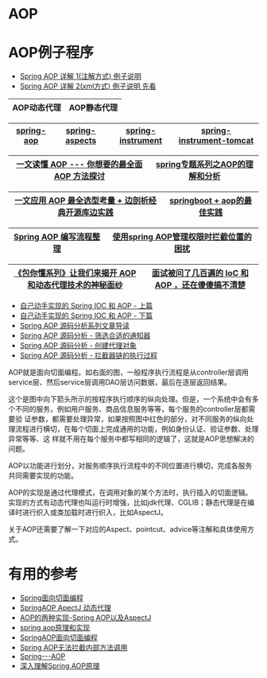 
# AOP



# AOP例子程序
* [Spring AOP 详解 1(注解方式)  例子说明](https://juejin.im/post/5d390f705188252c784a4f74)
* [Spring AOP 详解 2(xml方式)  例子说明 先看](https://www.cnblogs.com/hongwz/p/5764917.html)






AOP动态代理|AOP静态代理|
---|--|

[spring-aop]("面向切面编程")|[spring-aspects]("集成AspectJ")|[spring-instrument]("提供一些类级的工具支持和ClassLoader级的实现，用于服务器")|[spring-instrument-tomcat]("针对tomcat的instrument实现包含了spring的tomcat设备代理它们的完整依赖关系")|
---|---|---|---|


[一文读懂 AOP --- 你想要的最全面 AOP 方法探讨](https://www.jianshu.com/p/0799aa19ada1)|[spring专题系列之AOP的理解和分析](https://www.jianshu.com/p/41e9d1c494e4)|
---|---|

[一文应用 AOP  最全选型考量 + 边剖析经典开源库边实践](https://www.jianshu.com/p/42ce95450adb)|[springboot + aop的最佳实践](https://juejin.cn/post/6844904105819783175)|
---|---|

[Spring AOP 编写流程整理](https://www.huaweicloud.com/articles/13636519.html)|[使用spring AOP管理权限时拦截位置的困扰](https://www.jdon.com/27858)|
---|---|

[《包你懂系列》让我们来揭开 AOP 和动态代理技术的神秘面纱](https://juejin.im/post/5ed723606fb9a047a07f2ec2)|[面试被问了几百遍的 IoC 和 AOP ，还在傻傻搞不清楚](https://juejin.im/post/5ecf62ee51882542ef4f851f)|
---|--|

* [自己动手实现的 Spring IOC 和 AOP - 上篇](https://www.tianxiaobo.com/2018/01/18/%E8%87%AA%E5%B7%B1%E5%8A%A8%E6%89%8B%E5%AE%9E%E7%8E%B0%E7%9A%84-Spring-IOC-%E5%92%8C-AOP-%E4%B8%8A%E7%AF%87/)
* [自己动手实现的 Spring IOC 和 AOP - 下篇](https://www.tianxiaobo.com/2018/01/18/%E8%87%AA%E5%B7%B1%E5%8A%A8%E6%89%8B%E5%AE%9E%E7%8E%B0%E7%9A%84-Spring-IOC-%E5%92%8C-AOP-%E4%B8%8B%E7%AF%87/)
* [Spring AOP 源码分析系列文章导读](https://www.tianxiaobo.com/2018/06/17/Spring-AOP-%E6%BA%90%E7%A0%81%E5%88%86%E6%9E%90%E7%B3%BB%E5%88%97%E6%96%87%E7%AB%A0%E5%AF%BC%E8%AF%BB/)
* [Spring AOP 源码分析 - 筛选合适的通知器](https://www.tianxiaobo.com/2018/06/20/Spring-AOP-%E6%BA%90%E7%A0%81%E5%88%86%E6%9E%90-%E7%AD%9B%E9%80%89%E5%90%88%E9%80%82%E7%9A%84%E9%80%9A%E7%9F%A5%E5%99%A8/)
* [Spring AOP 源码分析 - 创建代理对象](https://www.tianxiaobo.com/2018/06/20/Spring-AOP-%E6%BA%90%E7%A0%81%E5%88%86%E6%9E%90-%E5%88%9B%E5%BB%BA%E4%BB%A3%E7%90%86%E5%AF%B9%E8%B1%A1/)
* [Spring AOP 源码分析 - 拦截器链的执行过程](https://www.tianxiaobo.com/2018/06/22/Spring-AOP-%E6%BA%90%E7%A0%81%E5%88%86%E6%9E%90-%E6%8B%A6%E6%88%AA%E5%99%A8%E9%93%BE%E7%9A%84%E6%89%A7%E8%A1%8C%E8%BF%87%E7%A8%8B/)






AOP就是面向切面编程。如右面的图，一般程序执行流程是从controller层调用service层、然后service层调用DAO层访问数据，最后在逐层返回结果。

这个是图中向下箭头所示的按程序执行顺序的纵向处理。但是，一个系统中会有多个不同的服务，例如用户服务、商品信息服务等等，每个服务的controller层都需要验
证参数，都需要处理异常，如果按照图中红色的部分，对不同服务的纵向处理流程进行横切，在每个切面上完成通用的功能，例如身份认证、验证参数、处理异常等等、这
样就不用在每个服务中都写相同的逻辑了，这就是AOP思想解决的问题。

AOP以功能进行划分，对服务顺序执行流程中的不同位置进行横切，完成各服务共同需要实现的功能。

AOP的实现是通过代理模式，在调用对象的某个方法时，执行插入的切面逻辑。实现的方式有动态代理也叫运行时增强，比如jdk代理、CGLIB；静态代理是在编译时进行织入或类加载时进行织入，比如AspectJ。

关于AOP还需要了解一下对应的Aspect、pointcut、advice等注解和具体使用方式。



# 有用的参考
* [Spring面向切面编程](http://objcoding.com/2017/08/25/Spring-AOP/)
* [SpringAOP ApectJ 动态代理](https://www.cnblogs.com/heapStark/p/8358217.html)
* [AOP的两种实现-Spring AOP以及AspectJ](https://www.cnblogs.com/john8169/p/9780502.html)
* [spring aop原理和实现](https://www.cnblogs.com/JavaZhangXu/p/10109642.html)
* [SpringAOP面向切面编程](https://www.cnblogs.com/SimpleWu/p/9652700.html)
* [Spring AOP无法拦截内部方法调用](https://www.jianshu.com/p/6534945eb3b5)
* [Spring---AOP](https://www.jianshu.com/p/a0101e7cc649)
* [深入理解Spring AOP原理](https://mrbird.cc/%E6%B7%B1%E5%85%A5%E7%90%86%E8%A7%A3Spring-AOP%E5%8E%9F%E7%90%86.html)
